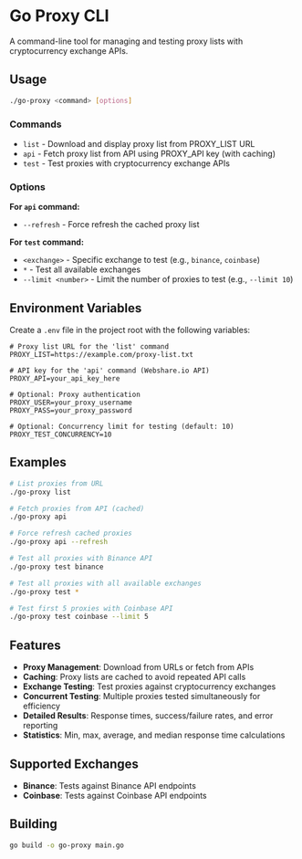 # Go Proxy CLI

A command-line tool for managing and testing proxy lists with cryptocurrency exchange APIs.

## Usage

```bash
./go-proxy <command> [options]
```

### Commands

- `list` - Download and display proxy list from PROXY_LIST URL
- `api` - Fetch proxy list from API using PROXY_API key (with caching)
- `test` - Test proxies with cryptocurrency exchange APIs

### Options

**For `api` command:**
- `--refresh` - Force refresh the cached proxy list

**For `test` command:**
- `<exchange>` - Specific exchange to test (e.g., `binance`, `coinbase`)
- `*` - Test all available exchanges
- `--limit <number>` - Limit the number of proxies to test (e.g., `--limit 10`)

## Environment Variables

Create a `.env` file in the project root with the following variables:

```env
# Proxy list URL for the 'list' command
PROXY_LIST=https://example.com/proxy-list.txt

# API key for the 'api' command (Webshare.io API)
PROXY_API=your_api_key_here

# Optional: Proxy authentication
PROXY_USER=your_proxy_username
PROXY_PASS=your_proxy_password

# Optional: Concurrency limit for testing (default: 10)
PROXY_TEST_CONCURRENCY=10
```

## Examples

```bash
# List proxies from URL
./go-proxy list

# Fetch proxies from API (cached)
./go-proxy api

# Force refresh cached proxies
./go-proxy api --refresh

# Test all proxies with Binance API
./go-proxy test binance

# Test all proxies with all available exchanges
./go-proxy test *

# Test first 5 proxies with Coinbase API
./go-proxy test coinbase --limit 5
```

## Features

- **Proxy Management**: Download from URLs or fetch from APIs
- **Caching**: Proxy lists are cached to avoid repeated API calls
- **Exchange Testing**: Test proxies against cryptocurrency exchanges
- **Concurrent Testing**: Multiple proxies tested simultaneously for efficiency
- **Detailed Results**: Response times, success/failure rates, and error reporting
- **Statistics**: Min, max, average, and median response time calculations

## Supported Exchanges

- **Binance**: Tests against Binance API endpoints
- **Coinbase**: Tests against Coinbase API endpoints

## Building

```bash
go build -o go-proxy main.go
``` 